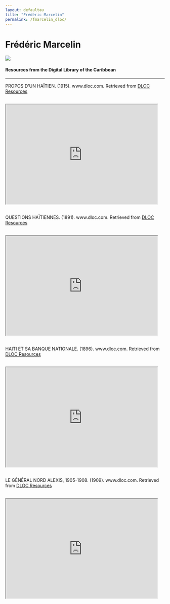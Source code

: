 ```yaml
---
layout: defaultau
title: "Frédéric Marcelin"
permalink: /fmarcelin_dloc/
---
```

<!-- partial:index.partial.html -->
<div class="content">
    <h1>Frédéric Marcelin</h1>
    <div class="quote">
        <div><img src="http://ile-en-ile.org/wp-content/uploads/2005/09/marcelin.jpg" class="logo"></div>
    </div>
    <body>
    <h4>Resources from the Digital Library of the Caribbean</h4><hr>
    <div class="container-mt-5">
      <div class="row">
            <div class="col-md-6">
                <p>PROPOS D'UN HAÏTIEN. (1915). www.dloc.com. Retrieved from <a href="https://www.dloc.com/AA00040491/00001/images" target="_blank">DLOC Resources</a></p><br>
                <iframe width="95%" height="315" src="https://www.dloc.com/AA00040491/00001/images"></iframe>
                <br>
                <br>
        </div>
      <div class="col-md-6">
            <p>QUESTIONS HAÏTIENNES. (1891). www.dloc.com. Retrieved from <a href="https://www.dloc.com/UF00078323/00001/images" target="_blank">DLOC Resources</a></p><br>
            <iframe width="95%" height="315" src="https://www.dloc.com/UF00078323/00001/images"></iframe>
            <br>
            <br>
        </div>
        </div>
    <div class="container-mt-5">
      <div class="row">
            <div class="col-md-6">
                <p>HAITI ET SA BANQUE NATIONALE. (1896). www.dloc.com. Retrieved from <a href="https://www.dloc.com/AA00008605/00001/images" target="_blank">DLOC Resources</a></p><br>
                <iframe width="95%" height="315" src="https://www.dloc.com/AA00008605/00001/images"></iframe>
                <br>
                <br>
        </div>
        <div class="col-md-6">
            <p>LE GÉNÉRAL NORD ALEXIS, 1905-1908. (1909). www.dloc.com. Retrieved from <a href="https://www.dloc.com/AA00008919/00002/images" target="_blank">DLOC Resources</a></p><br>
            <iframe width="95%" height="315" src="https://www.dloc.com/AA00008919/00002/images"></iframe>
            <br>
            <br>
        </div>
        </div>
    </body> 
          </div>
  <!-- partial -->
<script src='https://cdnjs.cloudflare.com/ajax/libs/jquery/3.1.1/jquery.min.js'></script><script  src="{{ site.baseurl }}/assets/js/authorscript.js"></script>
